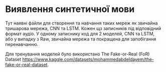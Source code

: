 # Виявлення синтетичної мови

Тут наявні файли для створення та навчання таких мереж як звичайна тришарова мережа, CNN та LSTM.
Кожен щз записників під відповідний формат аудіо. У одному записнику код для 2 моделей, CNN та LSTM, або у випадку з Raw, звичайна мережа та покращена для запобігання перенавчанню.

Для тренування моделей було використано The Fake-or-Real (FoR) Dataset https://www.kaggle.com/datasets/mohammedabdeldayem/the-fake-or-real-dataset.
